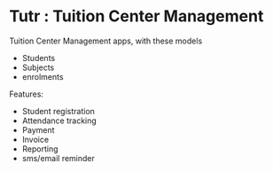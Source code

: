 # Tutr : Tuition Center Management 

Tuition Center Management apps, with these models
* Students
* Subjects
* enrolments


Features:
* Student registration
* Attendance tracking
* Payment
* Invoice
* Reporting
* sms/email reminder